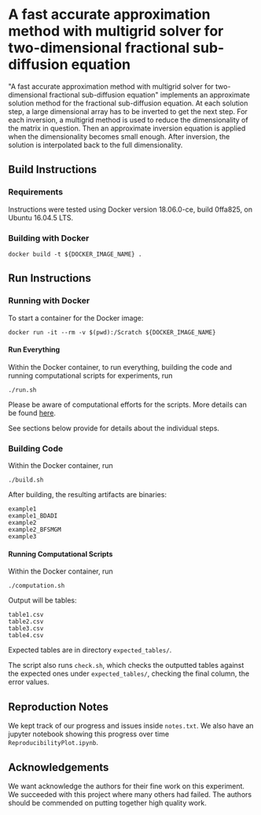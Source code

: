 # A fast accurate approximation method with multigrid solver for two-dimensional fractional sub-diffusion equation

"A fast accurate approximation method with multigrid solver for two-dimensional
fractional sub-diffusion equation" implements an approximate solution method
for the fractional sub-diffusion equation. At each solution step, a large
dimensional array has to be inverted to get the next step. For each inversion,
a multigrid method is used to reduce the dimensionality of the matrix in
question. Then an approximate inversion equation is applied when the
dimensionality becomes small enough. After inversion, the solution is
interpolated back to the full dimensionality. 

## Build Instructions

### Requirements
Instructions were tested using Docker version 18.06.0-ce, build 0ffa825, on Ubuntu 16.04.5 LTS.

### Building with Docker
    docker build -t ${DOCKER_IMAGE_NAME} .

## Run Instructions

### Running with Docker
To start a container for the Docker image:

    docker run -it --rm -v $(pwd):/Scratch ${DOCKER_IMAGE_NAME}

#### Run Everything
Within the Docker container, to run everything, building the code and running computational scripts for experiments, run

    ./run.sh

Please be aware of computational efforts for the scripts. More details can be found [here](COMPUTATIONAL_EFFORTS.md).

See sections below provide for details about the individual steps.

### Building Code
Within the Docker container, run

    ./build.sh

After building, the resulting artifacts are binaries:

    example1
    example1_BDADI
    example2
    example2_BFSMGM
    example3

#### Running Computational Scripts
Within the Docker container, run

    ./computation.sh

Output will be tables:

    table1.csv
    table2.csv
    table3.csv
    table4.csv

Expected tables are in directory `expected_tables/`.

The script also runs `check.sh`, which checks the outputted tables against the
expected ones under `expected_tables/`, checking the final column, the error
values.

## Reproduction Notes
We kept track of our progress and issues inside `notes.txt`. We also have an
jupyter notebook showing this progress over time `ReproducibilityPlot.ipynb`.

## Acknowledgements
We want acknowledge the authors for their fine work on this experiment. We
succeeded with this project where many others had failed. The authors should be
commended on putting together high quality work.
